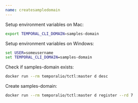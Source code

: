 ```yaml
---
name: createsampledomain
---
```


Setup environment variables on Mac:
```bash
export TEMPORAL_CLI_DOMAIN=samples-domain
```

Setup environment variables on Windows:
```bat
set USER=someusername
set TEMPORAL_CLI_DOMAIN=samples-domain
```

Check if samples-domain exists:
```bash
docker run --rm temporalio/tctl:master d desc
```

Create samples-domain:
```bash
docker run --rm temporalio/tctl:master d register --rd 7
```
